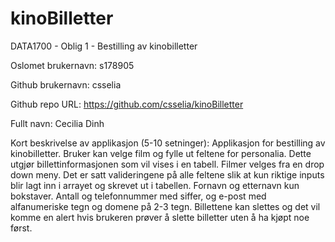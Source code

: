 # kinoBilletter
DATA1700 - Oblig 1 - Bestilling av kinobilletter

Oslomet brukernavn: s178905

Github brukernavn: csselia

Github repo URL: https://github.com/csselia/kinoBilletter

Fullt navn: Cecilia Dinh

Kort beskrivelse av applikasjon (5-10 setninger):
Applikasjon for bestilling av kinobilletter.
Bruker kan velge film og fylle ut feltene for personalia. 
Dette utgjør billettinformasjonen som vil vises i en tabell. 
Filmer velges fra en drop down meny. Det er satt valideringene på alle 
feltene slik at kun riktige inputs blir lagt inn i arrayet 
og skrevet ut i tabellen. Fornavn og etternavn kun bokstaver. Antall og 
telefonnummer med siffer, og e-post med alfanumeriske tegn og domene på 2-3 tegn. 
Billettene kan slettes og det vil komme en alert hvis brukeren prøver å 
slette billetter uten å ha kjøpt noe først. 

